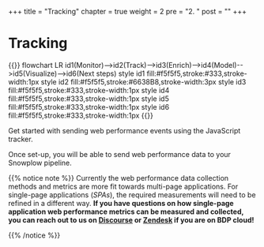+++
title = "Tracking"
chapter = true
weight = 2
pre = "2. "
post = ""
+++

# Tracking

{{<mermaid>}}
flowchart LR
    id1(Monitor)-->id2(Track)-->id3(Enrich)-->id4(Model)-->id5(Visualize)-->id6(Next steps)
    style id1 fill:#f5f5f5,stroke:#333,stroke-width:1px
    style id2 fill:#f5f5f5,stroke:#6638B8,stroke-width:3px
    style id3 fill:#f5f5f5,stroke:#333,stroke-width:1px
    style id4 fill:#f5f5f5,stroke:#333,stroke-width:1px
    style id5 fill:#f5f5f5,stroke:#333,stroke-width:1px
    style id6 fill:#f5f5f5,stroke:#333,stroke-width:1px
{{</mermaid >}}


Get started with sending web performance events using the JavaScript tracker.

Once set-up, you will be able to send web performance data to your Snowplow pipeline.

{{% notice note %}}
Currently the web performance data collection methods and metrics are more fit towards multi-page applications. For single-page applications (_SPAs_), the required measurements will need to be refined in a different way.
**If you have questions on how single-page application web performance metrics can be measured and collected, you can reach out to us on [Discourse](https://discourse.snowplow.io/) or [Zendesk](https://snowplow.zendesk.com/) if you are on BDP cloud!**

{{% /notice %}}
